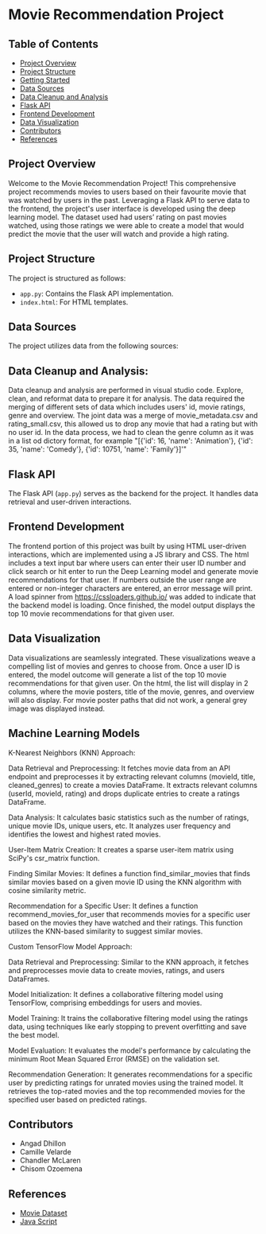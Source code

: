 # Movie Recommendation  Project

## Table of Contents
- [Project Overview](#project-overview)
- [Project Structure](#project-structure)
- [Getting Started](#getting-started)
- [Data Sources](#data-sources)
- [Data Cleanup and Analysis](#data-cleanup-and-analysis)
- [Flask API](#flask-api)
- [Frontend Development](#frontend-development)
- [Data Visualization](#data-visualization)
- [Contributors](#contributors)
- [References](#references)


## Project Overview
Welcome to the Movie Recommendation Project! This comprehensive project recommends movies to users based on their favourite movie that was watched by users in the past. Leveraging a Flask API to serve data to the frontend, the project's user interface is developed using the deep learning model. The dataset used had users’ rating on past movies watched, using those ratings we were able to create a model that would predict the movie that the user will watch and provide a high rating.

## Project Structure
The project is structured as follows:
- `app.py`: Contains the Flask API implementation.
- `index.html`: For HTML templates.

## Data Sources
The project utilizes data from the following sources:


## Data Cleanup and Analysis:
Data cleanup and analysis are performed in visual studio code. Explore, clean, and reformat data to prepare it for analysis. The data required the merging of different sets of data which includes users' id, movie ratings, genre and overview. The joint data was a merge of movie_metadata.csv and rating_small.csv, this allowed us to drop any movie that had a rating but with no user id. 
In the data process, we had to clean the genre column as it was in a list od dictory format, for example "[{'id': 16, 'name': 'Animation'}, {'id': 35, 'name': 'Comedy'}, {'id': 10751, 'name': 'Family'}]'"

## Flask API
The Flask API (`app.py`) serves as the backend for the project. It handles data retrieval and user-driven interactions. 


## Frontend Development
The frontend portion of this project was built by using HTML user-driven interactions, which are implemented using a JS library and CSS.
The html includes a text input bar where users can enter their user ID number and click search or hit enter to run the Deep Learning model and generate movie recommendations for that user.
If numbers outside the user range are entered or non-integer characters are entered, an error message will print.
A load spinner from https://cssloaders.github.io/ was added to indicate that the backend model is loading.
Once finished, the model output displays the top 10 movie recommendations for that given user.

## Data Visualization
Data visualizations are seamlessly integrated. These visualizations weave a compelling list of movies and genres to choose from. 
Once a user ID is entered, the model outcome will generate a list of the top 10 movie recommendations for that given user. On the html, the list will display in 2 columns, where the movie posters, title of the movie, genres, and overview will also display. 
For movie poster paths that did not work, a general grey image was displayed instead. 

## Machine Learning Models
K-Nearest Neighbors (KNN) Approach:

Data Retrieval and Preprocessing:
It fetches movie data from an API endpoint and preprocesses it by extracting relevant columns (movieId, title, cleaned_genres) to create a movies DataFrame.
It extracts relevant columns (userId, movieId, rating) and drops duplicate entries to create a ratings DataFrame.

Data Analysis:
It calculates basic statistics such as the number of ratings, unique movie IDs, unique users, etc.
It analyzes user frequency and identifies the lowest and highest rated movies.

User-Item Matrix Creation:
It creates a sparse user-item matrix using SciPy's csr_matrix function.

Finding Similar Movies:
It defines a function find_similar_movies that finds similar movies based on a given movie ID using the KNN algorithm with cosine similarity metric.

Recommendation for a Specific User:
It defines a function recommend_movies_for_user that recommends movies for a specific user based on the movies they have watched and their ratings. This function utilizes the KNN-based similarity to suggest similar movies.

Custom TensorFlow Model Approach:

Data Retrieval and Preprocessing:
Similar to the KNN approach, it fetches and preprocesses movie data to create movies, ratings, and users DataFrames.

Model Initialization:
It defines a collaborative filtering model using TensorFlow, comprising embeddings for users and movies.

Model Training:
It trains the collaborative filtering model using the ratings data, using techniques like early stopping to prevent overfitting and save the best model.

Model Evaluation:
It evaluates the model's performance by calculating the minimum Root Mean Squared Error (RMSE) on the validation set.

Recommendation Generation:
It generates recommendations for a specific user by predicting ratings for unrated movies using the trained model.
It retrieves the top-rated movies and the top recommended movies for the specified user based on predicted ratings.

## Contributors
- Angad Dhillon
- Camille Velarde
- Chandler McLaren
- Chisom Ozoemena

## References
- [Movie Dataset]([https://flask.palletsprojects.com/](https://github.com/khanhnamle1994/movielens/tree/master))
- [Java Script]([https://leafletjs.com/](https://getbootstrap.com/docs/3.3/javascript/))








